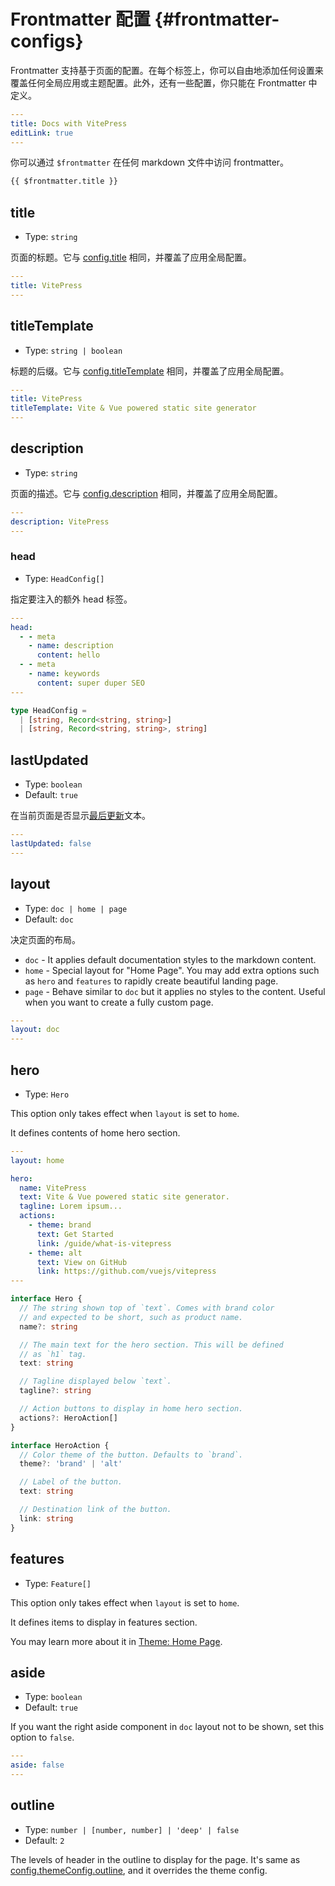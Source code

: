 # Frontmatter 配置 {#frontmatter-configs}

Frontmatter 支持基于页面的配置。在每个标签上，你可以自由地添加任何设置来覆盖任何全局应用或主题配置。此外，还有一些配置，你只能在 Frontmatter 中定义。

```yaml
---
title: Docs with VitePress
editLink: true
---
```

你可以通过 `$frontmatter` 在任何 markdown 文件中访问 frontmatter。

```md
{{ $frontmatter.title }}
```

## title

- Type: `string`

页面的标题。它与 [config.title](../config/app-configs#title) 相同，并覆盖了应用全局配置。

```yaml
---
title: VitePress
---
```

## titleTemplate

- Type: `string | boolean`

标题的后缀。它与 [config.titleTemplate](../config/app-configs#titletemplate) 相同，并覆盖了应用全局配置。

```yaml
---
title: VitePress
titleTemplate: Vite & Vue powered static site generator
---
```

## description

- Type: `string`

页面的描述。它与 [config.description](../config/app-configs#description) 相同，并覆盖了应用全局配置。

```yaml
---
description: VitePress
---
```

### head

- Type: `HeadConfig[]`

指定要注入的额外 head 标签。

```yaml
---
head:
  - - meta
    - name: description
      content: hello
  - - meta
    - name: keywords
      content: super duper SEO
---
```

```ts
type HeadConfig =
  | [string, Record<string, string>]
  | [string, Record<string, string>, string]
```

## lastUpdated

- Type: `boolean`
- Default: `true`

在当前页面是否显示[最后更新](../guide/theme-last-updated)文本。

```yaml
---
lastUpdated: false
---
```

## layout

- Type: `doc | home | page`
- Default: `doc`

决定页面的布局。

- `doc` - It applies default documentation styles to the markdown content.
- `home` - Special layout for "Home Page". You may add extra options such as `hero` and `features` to rapidly create beautiful landing page.
- `page` - Behave similar to `doc` but it applies no styles to the content. Useful when you want to create a fully custom page.

```yaml
---
layout: doc
---
```

## hero

- Type: `Hero`

This option only takes effect when `layout` is set to `home`.

It defines contents of home hero section.

```yaml
---
layout: home

hero:
  name: VitePress
  text: Vite & Vue powered static site generator.
  tagline: Lorem ipsum...
  actions:
    - theme: brand
      text: Get Started
      link: /guide/what-is-vitepress
    - theme: alt
      text: View on GitHub
      link: https://github.com/vuejs/vitepress
---
```

```ts
interface Hero {
  // The string shown top of `text`. Comes with brand color
  // and expected to be short, such as product name.
  name?: string

  // The main text for the hero section. This will be defined
  // as `h1` tag.
  text: string

  // Tagline displayed below `text`.
  tagline?: string

  // Action buttons to display in home hero section.
  actions?: HeroAction[]
}

interface HeroAction {
  // Color theme of the button. Defaults to `brand`.
  theme?: 'brand' | 'alt'

  // Label of the button.
  text: string

  // Destination link of the button.
  link: string
}
```

## features

- Type: `Feature[]`

This option only takes effect when `layout` is set to `home`.

It defines items to display in features section.

You may learn more about it in [Theme: Home Page](../guide/theme-home-page).

## aside

- Type: `boolean`
- Default: `true`

If you want the right aside component in `doc` layout not to be shown, set this option to `false`.

```yaml
---
aside: false
---
```

## outline

- Type: `number | [number, number] | 'deep' | false`
- Default: `2`

The levels of header in the outline to display for the page. It's same as [config.themeConfig.outline](../config/theme-configs#outline), and it overrides the theme config.

